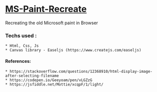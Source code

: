 # [MS-Paint-Recreate](https://overlorddamygod.github.io/ms-paint-recreate)

Recreating the old Microsoft paint in Browser

### Techs used :
    * Html, Css, Js
    * Canvas library - Easeljs (https://www.createjs.com/easeljs)


#### References:
    * https://stackoverflow.com/questions/12368910/html-display-image-after-selecting-filename
    * https://codepen.io/Geeyoam/pen/vLGZzG
    * https://jsfiddle.net/Mottie/xcqpF/1/light/
